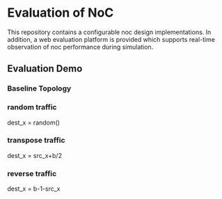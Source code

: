 # Evaluation of NoC

This repository contains a configurable noc design implementations. 
In addition, a web evaluation platform is provided which
supports real-time observation of noc performance during simulation.

## Evaluation Demo
### Baseline Topology

### random traffic
dest_x = random() 

### transpose traffic
dest_x = src_x+b/2

### reverse traffic
dest_x = b-1-src_x